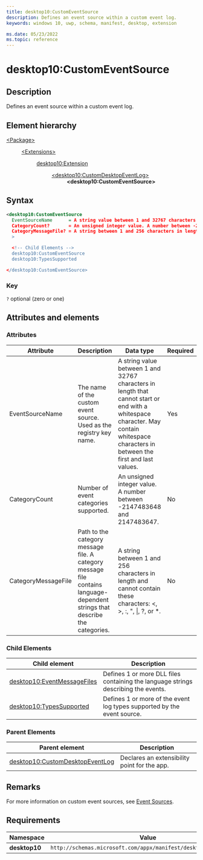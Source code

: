 ```yaml
---
title: desktop10:CustomEventSource
description: Defines an event source within a custom event log.
keywords: windows 10, uwp, schema, manifest, desktop, extension

ms.date: 05/23/2022
ms.topic: reference
---
```


# desktop10:CustomEventSource

## Description

Defines an event source within a custom event log.

## Element hierarchy

<dl>
<dt><a href="element-package.md">&lt;Package&gt;</a></dt>
<dd>
<dl>
<dt><a href="element-extensions.md">&lt;Extensions&gt;</a></dt>
<dd>
<dl>
<dt><a href="element-desktop10-extension.md">desktop10:Extension</a></dt>
<dd>
<dl>
<dt><a href="element-desktop10-customdesktopeventlog.md">&lt;desktop10:CustomDesktopEventLog&gt;</a></dt>
<dd><strong>&lt;desktop10:CustomEventSource&gt;</strong></dd>
</dl>
</dd>
</dl>
</dd>
</dl>
</dd>
</dl>

## Syntax

```xml
<desktop10:CustomEventSource
  EventSourceName      = A string value between 1 and 32767 characters in length that cannot start or end with a whitespace character. May contain whitespace characters in between the first and last values.
  CategoryCount?       = An unsigned integer value. A number between -2147483648 and 2147483647.
  CategoryMessageFile? = A string between 1 and 256 characters in length and cannot contain these characters: <, >, :, ", |, ?, or *.
  >

  <!-- Child Elements -->
  desktop10:CustomEventSource
  desktop10:TypesSupported

</desktop10:CustomEventSource>
```

### Key

`?` optional (zero or one)

## Attributes and elements

### Attributes

| Attribute | Description | Data type | Required |
|-|-|-|-|
| EventSourceName | The name of the custom event source. Used as the registry key name. | A string value between 1 and 32767 characters in length that cannot start or end with a whitespace character. May contain whitespace characters in between the first and last values. | Yes |
| CategoryCount | Number of event categories supported. | An unsigned integer value. A number between -2147483648 and 2147483647. | No |
| CategoryMessageFile | Path to the category message file. A category message file contains language-dependent strings that describe the categories.  | A string between 1 and 256 characters in length and cannot contain these characters: <, >, :, ", &#124;, ?, or *. | No |

### Child Elements

| Child element | Description |
|-|-|
| [desktop10:EventMessageFiles](element-desktop10-eventmessagefiles.md) | Defines 1 or more DLL files containing the language strings describing the events. |
| [desktop10:TypesSupported](element-desktop10-typessupported.md) | Defines 1 or more of the event log types supported by the event source. |

### Parent Elements

| Parent element | Description |
|-|-|
| [desktop10:CustomDesktopEventLog](element-desktop10-customdesktopeventlog.md) | Declares an extensibility point for the app. |

## Remarks

For more information on custom event sources, see [Event Sources](/windows/win32/eventlog/event-sources).

## Requirements

| Namespace | Value |
|-|-|
| **desktop10** | `http://schemas.microsoft.com/appx/manifest/desktop/windows10/10` |